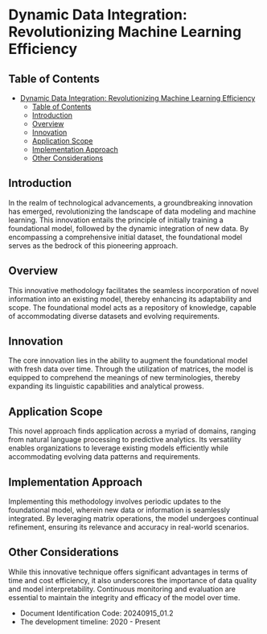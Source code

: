 # Dynamic Data Integration: Revolutionizing Machine Learning Efficiency

## Table of Contents
- [Dynamic Data Integration: Revolutionizing Machine Learning Efficiency](#dynamic-data-integration-revolutionizing-machine-learning-efficiency)
  - [Table of Contents](#table-of-contents)
  - [Introduction](#introduction)
  - [Overview](#overview)
  - [Innovation](#innovation)
  - [Application Scope](#application-scope)
  - [Implementation Approach](#implementation-approach)
  - [Other Considerations](#other-considerations)


## Introduction

In the realm of technological advancements, a groundbreaking innovation has emerged, revolutionizing the landscape of data modeling and machine learning. This innovation entails the principle of initially training a foundational model, followed by the dynamic integration of new data. By encompassing a comprehensive initial dataset, the foundational model serves as the bedrock of this pioneering approach.

## Overview

This innovative methodology facilitates the seamless incorporation of novel information into an existing model, thereby enhancing its adaptability and scope. The foundational model acts as a repository of knowledge, capable of accommodating diverse datasets and evolving requirements.

## Innovation

The core innovation lies in the ability to augment the foundational model with fresh data over time. Through the utilization of matrices, the model is equipped to comprehend the meanings of new terminologies, thereby expanding its linguistic capabilities and analytical prowess.

## Application Scope

This novel approach finds application across a myriad of domains, ranging from natural language processing to predictive analytics. Its versatility enables organizations to leverage existing models efficiently while accommodating evolving data patterns and requirements.

## Implementation Approach

Implementing this methodology involves periodic updates to the foundational model, wherein new data or information is seamlessly integrated. By leveraging matrix operations, the model undergoes continual refinement, ensuring its relevance and accuracy in real-world scenarios.

## Other Considerations

While this innovative technique offers significant advantages in terms of time and cost efficiency, it also underscores the importance of data quality and model interpretability. Continuous monitoring and evaluation are essential to maintain the integrity and efficacy of the model over time.

- Document Identification Code: 20240915_01.2
- The development timeline: 2020 - Present